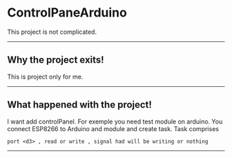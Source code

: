 # ControlPaneArduino 
This project is not complicated.

---
## Why the project exits!
This is project only for me.

---
## What happened with the project!
I want add controlPanel. For exemple you need test module on arduino. You connect ESP8266 to Arduino and module and create task. Task comprises 
```
port <d3> , read or write , signal had will be writing or nothing 
```
------------------------------------------------------------------------------------------------
